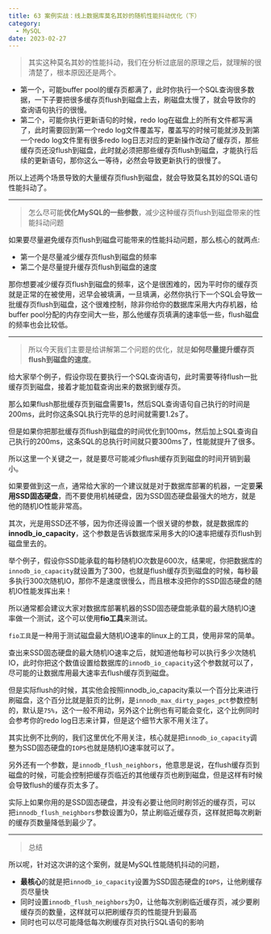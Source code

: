 ```yaml
---
title: 63 案例实战：线上数据库莫名其妙的随机性能抖动优化（下）
category:
  - MySQL
date: 2023-02-27
---
```


<!-- more -->

> 其实这种莫名其妙的性能抖动，我们在分析过底层的原理之后，就理解的很清楚了，根本原因还是两个。

- 第一个，可能buffer pool的缓存页都满了，此时你执行一个SQL查询很多数据，一下子要把很多缓存页flush到磁盘上去，刷磁盘太慢了，就会导致你的查询语句执行的很慢。
- 第二个，可能你执行更新语句的时候，redo log在磁盘上的所有文件都写满了，此时需要回到第一个redo log文件覆盖写，覆盖写的时候可能就涉及到第一个redo log文件里有很多redo log日志对应的更新操作改动了缓存页，那些缓存页还没flush到磁盘，此时就必须把那些缓存页flush到磁盘，才能执行后续的更新语句，那你这么一等待，必然会导致更新执行的很慢了。

所以上述两个场景导致的大量缓存页flush到磁盘，就会导致莫名其妙的SQL语句性能抖动了。

---



> 怎么尽可能**优化MySQL的一些参数**，减少这种缓存页flush到磁盘带来的性能抖动问题

如果要尽量避免缓存页flush到磁盘可能带来的性能抖动问题，那么核心的就两点:

- 第一个是尽量减少缓存页flush到磁盘的频率
- 第二个是尽量提升缓存页flush到磁盘的速度

那你想要减少缓存页flush到磁盘的频率，这个是很困难的，因为平时你的缓存页就是正常的在被使用，迟早会被填满，一旦填满，必然你执行下一个SQL会导致一批缓存页flush到磁盘，这个很难控制，除非你给你的数据库采用大内存机器，给buffer pool分配的内存空间大一些，那么他缓存页填满的速率低一些，flush磁盘的频率也会比较低。

---



> 所以今天我们主要是给讲解第二个问题的优化，就是**如何尽量提升缓存页flush到磁盘的速度**。

给大家举个例子，假设你现在要执行一个SQL查询语句，此时需要等待flush一批缓存页到磁盘，接着才能加载查询出来的数据到缓存页。

那么如果flush那批缓存页到磁盘需要1s，然后SQL查询语句自己执行的时间是200ms，此时你这条SQL执行完毕的总时间就需要1.2s了。

但是如果你把那批缓存页flush到磁盘的时间优化到100ms，然后加上SQL查询自己执行的200ms，这条SQL的总执行时间就只要300ms了，性能就提升了很多。

所以这里一个关键之一，就是要尽可能减少flush缓存页到磁盘的时间开销到最小。

如果要做到这一点，通常给大家的一个建议就是对于数据库部署的机器，一定要**采用SSD固态硬盘**，而不要使用机械硬盘，因为SSD固态硬盘最强大的地方，就是他的随机IO性能非常高。

其次，光是用SSD还不够，因为你还得设置一个很关键的参数，就是数据库的 **innodb_io_capacity**，这个参数是告诉数据库采用多大的IO速率把缓存页flush到磁盘里去的。

举个例子，假设你SSD能承载的每秒随机IO次数是600次，结果呢，你把数据库的 `innodb_io_capacity`就设置为了300，也就是flush缓存页到磁盘的时候，每秒最多执行300次随机IO，那你不是速度很慢么，而且根本没把你的SSD固态硬盘的随机IO性能发挥出来！

所以通常都会建议大家对数据库部署机器的SSD固态硬盘能承载的最大随机IO速率做一个测试，这个可以使用**fio工具**来测试。

`fio工具`是一种用于测试磁盘最大随机IO速率的linux上的工具，使用非常的简单。

查出来SSD固态硬盘的最大随机IO速率之后，就知道他每秒可以执行多少次随机IO，此时你把这个数值设置给数据库的`innodb_io_capacity`这个参数就可以了，尽可能的让数据库用最大速率去flush缓存页到磁盘。

但是实际flush的时候，其实他会按照innodb_io_capacity乘以一个百分比来进行刷磁盘，这个百分比就是脏页的比例，是`innodb_max_dirty_pages_pct`参数控制的，默认是`75%`，这个一般不用动，另外这个比例也有可能会变化，这个比例同时会参考你的redo log日志来计算，但是这个细节大家不用关注了。

其实比例不比例的，我们这里优化不用关注，核心就是把`innodb_io_capacity`调整为SSD固态硬盘的`IOPS`也就是随机IO速率就可以了。

另外还有一个参数，是`innodb_flush_neighbors`，他意思是说，在flush缓存页到磁盘的时候，可能会控制把缓存页临近的其他缓存页也刷到磁盘，但是这样有时候会导致flush的缓存页太多了。

实际上如果你用的是SSD固态硬盘，并没有必要让他同时刷邻近的缓存页，可以把`innodb_flush_neighbors`参数设置为0，禁止刷临近缓存页，这样就把每次刷新的缓存页数量降低到最少了。

---



> 总结

所以呢，针对这次讲的这个案例，就是MySQL性能随机抖动的问题，

- **最核心**的就是把`innodb_io_capacity`设置为SSD固态硬盘的`IOPS`，让他刷缓存页尽量快
- 同时设置`innodb_flush_neighbors`为0，让他每次别刷临近缓存页，减少要刷缓存页的数量，这样就可以把刷缓存页的性能提升到最高
- 同时也可以尽可能降低每次刷缓存页对执行SQL语句的影响

